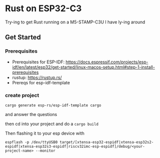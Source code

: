 # Rust on ESP32-C3

Try-ing to get Rust running on a M5-STAMP-C3U I have ly-ing around

## Get Started

### Prerequisites

 - Prerequisites for ESP-IDF: https://docs.espressif.com/projects/esp-idf/en/latest/esp32/get-started/linux-macos-setup.html#step-1-install-prerequisites 
 - rustup: https://rustup.rs/
 - Prereqs for esp-idf-template

 ### create project

```
cargo generate esp-rs/esp-idf-template cargo
```
and answer the questions

then cd into your project and do a `cargo build`

Then flashing it to your esp device with

```
espflash -p /dev/ttyUSB0 target/[xtensa-esp32-espidf|xtensa-esp32s2-espidf|xtensa-esp32s3-espidf|riscv32imc-esp-espidf]/debug/<your-project-name> --monitor
```
